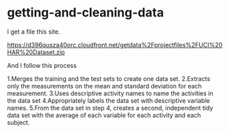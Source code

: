 # getting-and-cleaning-data 


I get a file this site.

https://d396qusza40orc.cloudfront.net/getdata%2Fprojectfiles%2FUCI%20HAR%20Dataset.zip

And I follow this process

  1.Merges the training and the test sets to create one data set.
  2.Extracts only the measurements on the mean and standard deviation for each measurement.
  3.Uses descriptive activity names to name the activities in the data set
  4.Appropriately labels the data set with descriptive variable names.
  5.From the data set in step 4, creates a second, independent tidy data set with the average of each variable for each activity and each subject.
